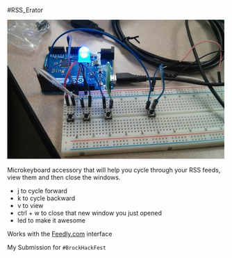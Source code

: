 
#RSS_Erator

![Prototype](prototype.jpg)

Microkeyboard accessory that will help you cycle through your RSS feeds, view them and then close the windows.

- j to cycle forward
- k to cycle backward
- v to view
- ctrl + w to close that new window you just opened
- led to make it awesome

Works with the [Feedly.com](Feedly.com) interface

My Submission for ```#BrockHackFest```

